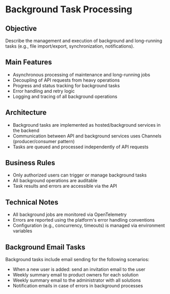 # Background Task Processing

## Objective

Describe the management and execution of background and long-running tasks (e.g., file import/export, synchronization, notifications).

## Main Features

- Asynchronous processing of maintenance and long-running jobs
- Decoupling of API requests from heavy operations
- Progress and status tracking for background tasks
- Error handling and retry logic
- Logging and tracing of all background operations

## Architecture

- Background tasks are implemented as hosted/background services in the backend
- Communication between API and background services uses Channels (producer/consumer pattern)
- Tasks are queued and processed independently of API requests

## Business Rules

- Only authorized users can trigger or manage background tasks
- All background operations are auditable
- Task results and errors are accessible via the API

## Technical Notes

- All background jobs are monitored via OpenTelemetry
- Errors are reported using the platform's error handling conventions
- Configuration (e.g., concurrency, timeouts) is managed via environment variables

## Background Email Tasks

Background tasks include email sending for the following scenarios:
- When a new user is added: send an invitation email to the user
- Weekly summary email to product owners for each solution
- Weekly summary email to the administrator with all solutions
- Notification emails in case of errors in background processes
